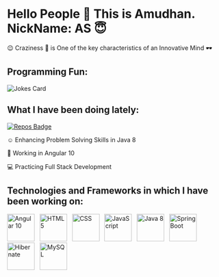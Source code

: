 # Hello People :handshake: This is Amudhan. NickName: AS 😇

😉 Craziness :zany_face: is One of the key characteristics of an Innovative Mind :dark_sunglasses:

## Programming Fun:
![Jokes Card](https://readme-jokes.vercel.app/api)

## What I have been doing lately:

[![Repos Badge](https://badges.pufler.dev/repos/AS-2K20)](https://badges.pufler.dev)

:relaxed: Enhancing Problem Solving Skills in Java 8

🤠 Working in Angular 10

:computer: Practicing Full Stack Development 

## Technologies and Frameworks in which I have been working on:

<a><img title="Angular 10" height="64" width="64" src="https://cdn.svgporn.com/logos/angular-icon.svg" /></a>&nbsp;&nbsp;&nbsp;<a><img title="HTML 5" height="64" width="64" src="https://cdn.svgporn.com/logos/html-5.svg" /></a>&nbsp;&nbsp;&nbsp;<a><img title="CSS" height="64" width="64" src="https://cdn.svgporn.com/logos/css-3.svg" /></a>&nbsp;&nbsp;&nbsp;<a><img title="JavaScript" height="64" width="64" src="https://cdn.svgporn.com/logos/javascript.svg" /></a>&nbsp;&nbsp;&nbsp;<a><img title="Java 8" height="64" width="64" src="https://cdn.svgporn.com/logos/java.svg" /></a>&nbsp;&nbsp;&nbsp;<a><img title="Spring Boot" height="64" width="64" src="https://cdn.svgporn.com/logos/spring.svg" /></a>&nbsp;&nbsp;&nbsp;<a><img title="Hibernate" height="64" width="64" src="https://cdn.svgporn.com/logos/hibernate.svg" /></a>&nbsp;&nbsp;&nbsp;<a><img title="MySQL" height="64" width="64" src="https://cdn.svgporn.com/logos/mysql.svg" /></a>


<!--
**AS-2K20/AS-2K20** is a ✨ _special_ ✨ repository because its `README.md` (this file) appears on your GitHub profile.

Here are some ideas to get you started:

- 🔭 I’m currently working on Angular and Java 8
- 🌱 I’m currently learning Full Stack Development
- 👯 I’m looking to collaborate on ...
- 🤔 I’m looking for help with ...
- 💬 Ask me about ...
- 📫 How to reach me: 
- 😄 Pronouns: ...
- ⚡ Fun fact: Craziness :zany_face: is one of the by-products of Innovation :dark_sunglasses:
-->
